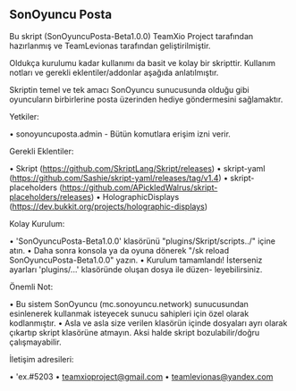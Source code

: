 ## SonOyuncu Posta

 Bu skript (SonOyuncuPosta-Beta1.0.0) TeamXio Project tarafından hazırlanmış ve
 TeamLevionas tarafından geliştirilmiştir.

 Oldukça kurulumu kadar kullanımı da basit ve kolay bir skripttir. Kullanım notları
 ve gerekli eklentiler/addonlar aşağıda anlatılmıştır.

 Skriptin temel ve tek amacı SonOyuncu sunucusunda olduğu gibi oyuncuların
 birbirlerine posta üzerinden hediye göndermesini sağlamaktır.

 Yetkiler:

 • sonoyuncuposta.admin - Bütün komutlara erişim izni verir.

 Gerekli Eklentiler:

 • Skript (https://github.com/SkriptLang/Skript/releases)
 • skript-yaml (https://github.com/Sashie/skript-yaml/releases/tag/v1.4)
 • skript-placeholders (https://github.com/APickledWalrus/skript-placeholders/releases)
 • HolographicDisplays (https://dev.bukkit.org/projects/holographic-displays)

 Kolay Kurulum:

 • 'SonOyuncuPosta-Beta1.0.0' klasörünü "plugins/Skript/scripts../" içine atın.
 • Daha sonra konsola ya da oyuna dönerek "/sk reload SonOyuncuPosta-Beta1.0.0" yazın.
 • Kurulum tamamlandı! İsterseniz ayarları 'plugins/...' klasöründe oluşan dosya ile düzen-
 leyebilirsiniz.

 Önemli Not:

 • Bu sistem SonOyuncu (mc.sonoyuncu.network) sunucusundan esinlenerek kullanmak isteyecek sunucu
 sahipleri için özel olarak kodlanmıştır.
 • Asla ve asla size verilen klasörün içinde dosyaları ayrı olarak çıkartıp skript klasörüne
 atmayın. Aksi halde skript bozulabilir/doğru çalışmayabilir.

 İletişim adresileri:

 • 'ex.#5203
 • teamxioproject@gmail.com
 • teamlevionas@yandex.com

